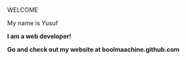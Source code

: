 WELCOME
<p>My name is Yusuf</p>
<b><p>I am a web developer!</p></b>
<b> Go and check out my website at boolmaachine.github.com
